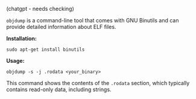 
(chatgpt - needs checking)

`objdump` is a command-line tool that comes with GNU Binutils and can provide detailed information about ELF files.

**Installation:**

`sudo apt-get install binutils`

**Usage:**

`objdump -s -j .rodata <your_binary>`

This command shows the contents of the `.rodata` section, which typically contains read-only data, including strings.